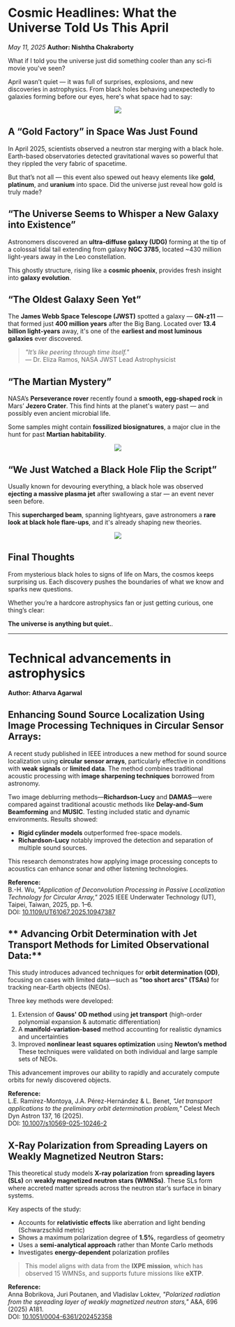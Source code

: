 # Cosmic Headlines: What the Universe Told Us This April

*May 11, 2025* 
**Author: Nishtha Chakraborty**

What if I told you the universe just did something cooler than any sci-fi movie you've seen?

April wasn’t quiet — it was full of surprises, explosions, and new discoveries in astrophysics. From black holes behaving unexpectedly to galaxies forming before our eyes, here's what space had to say:

<div style="text-align: center;">
  <img src="https://raw.githubusercontent.com/Team-Dhruva/researchdivision/refs/heads/main/src/routes/blogs/blogs/blog6/ch1/img1.png">
</div>

## A “Gold Factory” in Space Was Just Found

In April 2025, scientists observed a neutron star merging with a black hole. Earth-based observatories detected gravitational waves so powerful that they rippled the very fabric of spacetime.

But that’s not all — this event also spewed out heavy elements like **gold**, **platinum**, and **uranium** into space. Did the universe just reveal how gold is truly made?



## “The Universe Seems to Whisper a New Galaxy into Existence”

Astronomers discovered an **ultra-diffuse galaxy (UDG)** forming at the tip of a colossal tidal tail extending from galaxy **NGC 3785**, located ~430 million light-years away in the Leo constellation.

This ghostly structure, rising like a **cosmic phoenix**, provides fresh insight into **galaxy evolution**.



## “The Oldest Galaxy Seen Yet”

The **James Webb Space Telescope (JWST)** spotted a galaxy — **GN-z11** — that formed just **400 million years** after the Big Bang. Located over **13.4 billion light-years** away, it's one of the **earliest and most luminous galaxies** ever discovered.

> _"It’s like peering through time itself."_  
> — Dr. Eliza Ramos, NASA JWST Lead Astrophysicist



## “The Martian Mystery”

NASA’s **Perseverance rover** recently found a **smooth, egg-shaped rock** in Mars’ **Jezero Crater**. This find hints at the planet's watery past — and possibly even ancient microbial life.

Some samples might contain **fossilized biosignatures**, a major clue in the hunt for past **Martian habitability**.

<div style="text-align: center;">
  <img src="https://raw.githubusercontent.com/Team-Dhruva/researchdivision/refs/heads/main/src/routes/blogs/blogs/blog6/ch1/img2.png">
</div>

## “We Just Watched a Black Hole Flip the Script”

Usually known for devouring everything, a black hole was observed **ejecting a massive plasma jet** after swallowing a star — an event never seen before.

This **supercharged beam**, spanning lightyears, gave astronomers a **rare look at black hole flare-ups**, and it's already shaping new theories.

<div style="text-align: center;">
  <img src="https://raw.githubusercontent.com/Team-Dhruva/researchdivision/refs/heads/main/src/routes/blogs/blogs/blog6/ch1/img3.png">
</div>

## Final Thoughts

From mysterious black holes to signs of life on Mars, the cosmos keeps surprising us. Each discovery pushes the boundaries of what we know and sparks new questions.

Whether you’re a hardcore astrophysics fan or just getting curious, one thing’s clear:

**The universe is anything but quiet.**.

---

# Technical advancements in astrophysics

**Author: Atharva Agarwal**

## **Enhancing Sound Source Localization Using Image Processing Techniques in Circular Sensor Arrays:**

A recent study published in IEEE introduces a new method for sound source localization using **circular sensor arrays**, particularly effective in conditions with **weak signals** or **limited data**. The method combines traditional acoustic processing with **image sharpening techniques** borrowed from astronomy.

Two image deblurring methods—**Richardson-Lucy** and **DAMAS**—were compared against traditional acoustic methods like **Delay-and-Sum Beamforming** and **MUSIC**. Testing included static and dynamic environments. Results showed:
- **Rigid cylinder models** outperformed free-space models.
- **Richardson-Lucy** notably improved the detection and separation of multiple sound sources.

This research demonstrates how applying image processing concepts to acoustics can enhance sonar and other listening technologies.

**Reference:**  
B.-H. Wu, _"Application of Deconvolution Processing in Passive Localization Technology for Circular Array,"_ 2025 IEEE Underwater Technology (UT), Taipei, Taiwan, 2025, pp. 1–6.  
DOI: [10.1109/UT61067.2025.10947387](https://doi.org/10.1109/UT61067.2025.10947387)


## ** Advancing Orbit Determination with Jet Transport Methods for Limited Observational Data:**
This study introduces advanced techniques for **orbit determination (OD)**, focusing on cases with limited data—such as **"too short arcs" (TSAs)** for tracking near-Earth objects (NEOs).

Three key methods were developed:
1. Extension of **Gauss' OD method** using **jet transport** (high-order polynomial expansion & automatic differentiation)
2. A **manifold-variation-based** method accounting for realistic dynamics and uncertainties
3. Improved **nonlinear least squares optimization** using **Newton’s method**
These techniques were validated on both individual and large sample sets of NEOs.

 This advancement improves our ability to rapidly and accurately compute orbits for newly discovered objects.

 **Reference:**  
L.E. Ramírez-Montoya, J.A. Pérez-Hernández & L. Benet, _"Jet transport applications to the preliminary orbit determination problem,"_ Celest Mech Dyn Astron 137, 16 (2025).  
DOI: [10.1007/s10569-025-10246-2](https://doi.org/10.1007/s10569-025-10246-2)



## **X-Ray Polarization from Spreading Layers on Weakly Magnetized Neutron Stars:**

This theoretical study models **X-ray polarization** from **spreading layers (SLs)** on **weakly magnetized neutron stars (WMNSs)**. These SLs form where accreted matter spreads across the neutron star’s surface in binary systems.

Key aspects of the study:
- Accounts for **relativistic effects** like aberration and light bending (Schwarzschild metric)
- Shows a maximum polarization degree of **1.5%**, regardless of geometry
- Uses a **semi-analytical approach** rather than Monte Carlo methods
- Investigates **energy-dependent** polarization profiles

> This model aligns with data from the **IXPE mission**, which has observed 15 WMNSs, and supports future missions like **eXTP**.

**Reference:**  
Anna Bobrikova, Juri Poutanen, and Vladislav Loktev, _"Polarized radiation from the spreading layer of weakly magnetized neutron stars,"_ A&A, 696 (2025) A181.  
DOI: [10.1051/0004-6361/202452358](https://doi.org/10.1051/0004-6361/202452358)